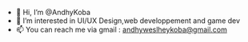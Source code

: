 - 👋 Hi, I’m @AndhyKoba
- 👀 I’m interested in UI/UX Design,web developpement and game dev
- 📫 You can reach me via gmail : andhyweslheykoba@gmail.com

